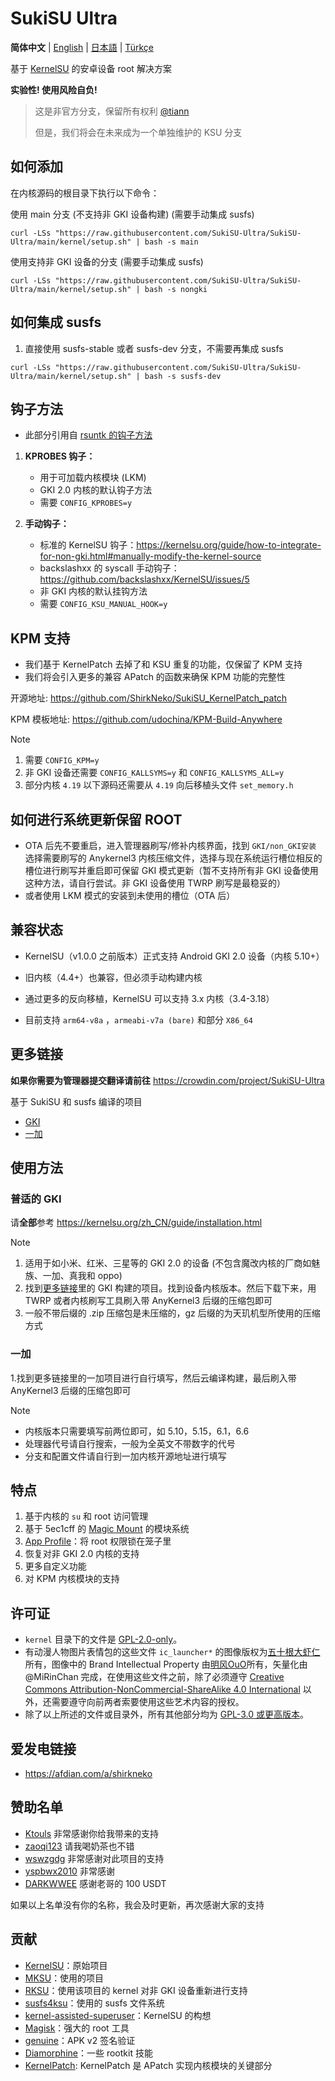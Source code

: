 # SukiSU Ultra

**简体中文** | [English](README-en.md) | [日本語](README-ja.md) | [Türkçe](README-tr.md)

基于 [KernelSU](https://github.com/tiann/KernelSU) 的安卓设备 root 解决方案

**实验性! 使用风险自负!**

> 这是非官方分支，保留所有权利 [@tiann](https://github.com/tiann)
>
> 但是，我们将会在未来成为一个单独维护的 KSU 分支

## 如何添加

在内核源码的根目录下执行以下命令：

使用 main 分支 (不支持非 GKI 设备构建) (需要手动集成 susfs)

```
curl -LSs "https://raw.githubusercontent.com/SukiSU-Ultra/SukiSU-Ultra/main/kernel/setup.sh" | bash -s main
```

使用支持非 GKI 设备的分支 (需要手动集成 susfs)

```
curl -LSs "https://raw.githubusercontent.com/SukiSU-Ultra/SukiSU-Ultra/main/kernel/setup.sh" | bash -s nongki
```

## 如何集成 susfs

1. 直接使用 susfs-stable 或者 susfs-dev 分支，不需要再集成 susfs

```
curl -LSs "https://raw.githubusercontent.com/SukiSU-Ultra/SukiSU-Ultra/main/kernel/setup.sh" | bash -s susfs-dev
```

## 钩子方法

- 此部分引用自 [rsuntk 的钩子方法](https://github.com/rsuntk/KernelSU)

1. **KPROBES 钩子：**

   - 用于可加载内核模块 (LKM)
   - GKI 2.0 内核的默认钩子方法
   - 需要 `CONFIG_KPROBES=y`

2. **手动钩子：**
   - 标准的 KernelSU 钩子：https://kernelsu.org/guide/how-to-integrate-for-non-gki.html#manually-modify-the-kernel-source
   - backslashxx 的 syscall 手动钩子：https://github.com/backslashxx/KernelSU/issues/5
   - 非 GKI 内核的默认挂钩方法
   - 需要 `CONFIG_KSU_MANUAL_HOOK=y`

## KPM 支持

- 我们基于 KernelPatch 去掉了和 KSU 重复的功能，仅保留了 KPM 支持
- 我们将会引入更多的兼容 APatch 的函数来确保 KPM 功能的完整性

开源地址: https://github.com/ShirkNeko/SukiSU_KernelPatch_patch

KPM 模板地址: https://github.com/udochina/KPM-Build-Anywhere

> [!Note]
>
> 1. 需要 `CONFIG_KPM=y`
> 2. 非 GKI 设备还需要 `CONFIG_KALLSYMS=y` 和 `CONFIG_KALLSYMS_ALL=y`
> 3. 部分内核 `4.19` 以下源码还需要从 `4.19` 向后移植头文件 `set_memory.h`

## 如何进行系统更新保留 ROOT

- OTA 后先不要重启，进入管理器刷写/修补内核界面，找到 `GKI/non_GKI安装` 选择需要刷写的 Anykernel3 内核压缩文件，选择与现在系统运行槽位相反的槽位进行刷写并重启即可保留 GKI 模式更新（暂不支持所有非 GKI 设备使用这种方法，请自行尝试。非 GKI 设备使用 TWRP 刷写是最稳妥的）
- 或者使用 LKM 模式的安装到未使用的槽位（OTA 后）

## 兼容状态

- KernelSU（v1.0.0 之前版本）正式支持 Android GKI 2.0 设备（内核 5.10+）

- 旧内核（4.4+）也兼容，但必须手动构建内核

- 通过更多的反向移植，KernelSU 可以支持 3.x 内核（3.4-3.18）

- 目前支持 `arm64-v8a` ，`armeabi-v7a (bare)` 和部分 `X86_64`

## 更多链接

**如果你需要为管理器提交翻译请前往** https://crowdin.com/project/SukiSU-Ultra

基于 SukiSU 和 susfs 编译的项目

- [GKI](https://github.com/ShirkNeko/GKI_KernelSU_SUSFS)
- [一加](https://github.com/ShirkNeko/Action_OnePlus_MKSU_SUSFS)

## 使用方法

### 普适的 GKI

请**全部**参考 https://kernelsu.org/zh_CN/guide/installation.html

> [!Note]
>
> 1. 适用于如小米、红米、三星等的 GKI 2.0 的设备 (不包含魔改内核的厂商如魅族、一加、真我和 oppo)
> 2. 找到[更多链接](#%E6%9B%B4%E5%A4%9A%E9%93%BE%E6%8E%A5)里的 GKI 构建的项目。找到设备内核版本。然后下载下来，用 TWRP 或者内核刷写工具刷入带 AnyKernel3 后缀的压缩包即可
> 3. 一般不带后缀的 .zip 压缩包是未压缩的，gz 后缀的为天玑机型所使用的压缩方式

### 一加

1.找到更多链接里的一加项目进行自行填写，然后云编译构建，最后刷入带 AnyKernel3 后缀的压缩包即可

> [!Note]
>
> - 内核版本只需要填写前两位即可，如 5.10，5.15，6.1，6.6
> - 处理器代号请自行搜索，一般为全英文不带数字的代号
> - 分支和配置文件请自行到一加内核开源地址进行填写

## 特点

1. 基于内核的 `su` 和 root 访问管理
2. 基于 5ec1cff 的 [Magic Mount](https://github.com/5ec1cff/KernelSU) 的模块系统
3. [App Profile](https://kernelsu.org/guide/app-profile.html)：将 root 权限锁在笼子里
4. 恢复对非 GKI 2.0 内核的支持
5. 更多自定义功能
6. 对 KPM 内核模块的支持

## 许可证

- `kernel` 目录下的文件是 [GPL-2.0-only](https://www.gnu.org/licenses/old-licenses/gpl-2.0.en.html)。
- 有动漫人物图片表情包的这些文件 `ic_launcher*` 的图像版权为[五十根大虾仁](https://space.bilibili.com/370927)所有，图像中的 Brand Intellectual Property 由[明风OuO](https://space.bilibili.com/274939213)所有，矢量化由 @MiRinChan 完成，在使用这些文件之前，除了必须遵守 [Creative Commons Attribution-NonCommercial-ShareAlike 4.0 International](https://creativecommons.org/licenses/by-nc-sa/4.0/legalcode.txt) 以外，还需要遵守向前两者索要使用这些艺术内容的授权。
- 除了以上所述的文件或目录外，所有其他部分均为 [GPL-3.0 或更高版本](https://www.gnu.org/licenses/gpl-3.0.html)。

## 爱发电链接

- https://afdian.com/a/shirkneko

## 赞助名单

- [Ktouls](https://github.com/Ktouls) 非常感谢你给我带来的支持
- [zaoqi123](https://github.com/zaoqi123) 请我喝奶茶也不错
- [wswzgdg](https://github.com/wswzgdg) 非常感谢对此项目的支持
- [yspbwx2010](https://github.com/yspbwx2010) 非常感谢
- [DARKWWEE](https://github.com/DARKWWEE) 感谢老哥的 100 USDT

如果以上名单没有你的名称，我会及时更新，再次感谢大家的支持

## 贡献

- [KernelSU](https://github.com/tiann/KernelSU)：原始项目
- [MKSU](https://github.com/5ec1cff/KernelSU)：使用的项目
- [RKSU](https://github.com/rsuntk/KernelsU)：使用该项目的 kernel 对非 GKI 设备重新进行支持
- [susfs4ksu](https://gitlab.com/simonpunk/susfs4ksu)：使用的 susfs 文件系统
- [kernel-assisted-superuser](https://git.zx2c4.com/kernel-assisted-superuser/about/)：KernelSU 的构想
- [Magisk](https://github.com/topjohnwu/Magisk)：强大的 root 工具
- [genuine](https://github.com/brevent/genuine/)：APK v2 签名验证
- [Diamorphine](https://github.com/m0nad/Diamorphine)：一些 rootkit 技能
- [KernelPatch](https://github.com/bmax121/KernelPatch): KernelPatch 是 APatch 实现内核模块的关键部分

